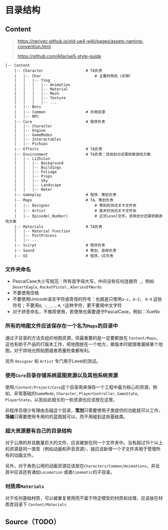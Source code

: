 # 目录结构

## Content

> https://nerivec.github.io/old-ue4-wiki/pages/assets-naming-convention.html
>
> https://github.com/Allar/ue5-style-guide

```pseudocode
|-- Content
	|-- Character					# TA负责
	|	|-- Char						# 主要的角色（式神）
	|	|	|-- Ying
	|	|	|	|-- Animation
	|	|	|	|-- Material
	|	|	|	|-- Mesh
	|	|	|	|-- Texture
	|	|	|	|-- ...
	|	|-- Boss
	|	|-- Common					# 共用资源
	|	|-- NPC
	|-- Core						# 程序负责
	|	|-- Character
	|	|-- Engine
    |   |-- GameModes
    |   |-- Interactables
    |   |-- Pickups
	|-- Effects						# TA负责
	|-- Environment					# TA负责：具体划分还需依赖游戏方案
	|	|-- LiZhiCun
	|	|	|-- Background
	|	|	|-- Buildings
	|	|	|-- Foliage
	|	|	|-- Props
	|	|	|-- Sky
	|	|	|-- Landscape
	|	|	|-- Water
	|-- Gameplay					# 程序、策划负责
	|-- Maps						# TA、策划负责
	|	|-- Designer					# 策划的测试关卡文件夹
	|	|-- Artist						# 美术的测试关卡文件夹
	|	|-- Episode(_Number)			# 正式Level文件，具体划分还需依赖游戏方案
	|-- Materials					# TA负责
	|	|-- Material Function
	|	|-- PostProcess
	|	|-- ...
	|-- Scirpt						# 程序负责
	|-- Sound						# 策划、音频负责
	|-- UI							# 程序、UI负责
```

### 文件夹命名

+ PascalCase大小写规范：所有首字母大写，中间没有任何连接符 `_`。例如 `DesertEagle`, `RocketPistol` , `ASeriesOfWords`
+ 不要使用空格
+ 不要使用Unicode语言字符或奇怪的符号：也就是只使用`a-z`，`A-Z`， `0-9` 这些符号；不要用`@`, `-`, `_`, `,`, `#`, `*`这种字符，更不要用中文字符
+ 对于拼音命名，不推荐使用，若使用也需要遵守PascalCase，例如：XueNv

### 所有的地图文件应该保存在一个名为`Maps`的目录中 

通过子目录的方法去组织地图资源，但最重要的是一定要都放在 `Content/Maps`。这也有助于产品的打版本工作，把地图放在一个地方，做版本时就很难漏掉某个地图，对于烘培光照贴图或者质量检查都有利。

另外 `Designer` 和 `Artist` 专门用于Level的测试。

### 使用`Core`目录存储系统蓝图资源以及其他系统资源

使用`/Content/Project/Core`这个目录用来保存一个工程中最为核心的资源。例如，非常基础的`GameMode`, `Character`, `PlayerController`, `GameState`, `PlayerState`，以及如此相关的一些资源也应该放在这里。

非程序员很少有理由去碰这个目录，**策划**只需要使用子类提供的功能就可以工作，**场编**只需要使用专用的的蓝图就可以，而不用碰到这些基础类。

### 超大资源要有自己的目录结构

对于公用的并且数量巨大的文件，应该被放在同一个文件夹中。当有超过15个以上的资源是同一类型（例如动画和声音资源），就应该新增一个子文件夹用于管理所有的动画文件。

另外，对于角色公用的动画资源应该放在`Characters/Common/Animations`，并且其中应该还有诸如`Locomotion` 或者`Cinematic`的子目录。

### 材质库`Materials`

对于任何基础材质，可以被重复使用而不属于特定模型的材质和纹理，应该放在材质库目录下 `Content/Materials`



## Source（TODO）